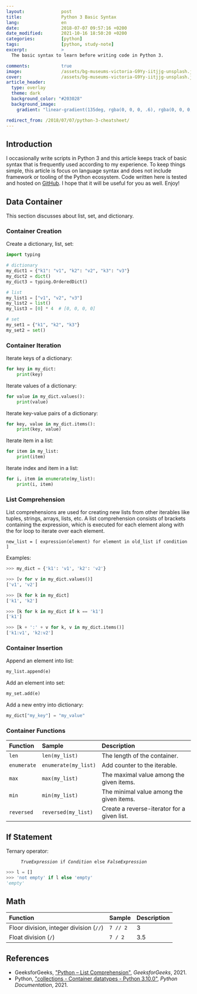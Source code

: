 ```yaml
---
layout:              post
title:               Python 3 Basic Syntax
lang:                en
date:                2018-07-07 09:57:16 +0200
date_modified:       2021-10-16 18:50:20 +0200
categories:          [python]
tags:                [python, study-note]
excerpt:             >
  The basic syntax to learn before writing code in Python 3.

comments:            true
image:               /assets/bg-museums-victoria-G9Yy-iitjjg-unsplash.jpg
cover:               /assets/bg-museums-victoria-G9Yy-iitjjg-unsplash.jpg
article_header:
  type: overlay
  theme: dark
  background_color: "#203028"
  background_image:
    gradient: "linear-gradient(135deg, rgba(0, 0, 0, .6), rgba(0, 0, 0, .4))"

redirect_from: /2018/07/07/python-3-cheatsheet/
---
```


## Introduction

I occasionally write scripts in Python 3 and this article keeps track of basic
syntax that is frequently used according to my experience. To keep things
simple, this article is focus on language syntax and does not include framework
or tooling of the Python ecosystem. Code written here is tested and hosted on
[GitHub](https://github.com/mincong-h/learning-python). I hope that it will be
useful for you as well. Enjoy!

## Data Container

This section discusses about list, set, and dictionary.

### Container Creation

Create a dictionary, list, set:

```py
import typing

# dictionary
my_dict1 = {"k1": "v1", "k2": "v2", "k3": "v3"}
my_dict2 = dict()
my_dict3 = typing.OrderedDict()

# list
my_list1 = ["v1", "v2", "v3"]
my_list2 = list()
my_list3 = [0] * 4  # [0, 0, 0, 0]

# set
my_set1 = {"k1", "k2", "k3"}
my_set2 = set()
```

### Container Iteration

Iterate keys of a dictionary:

```py
for key in my_dict:
    print(key)
```

Iterate values of a dictionary:

```py
for value in my_dict.values():
    print(value)
```

Iterate key-value pairs of a dictionary:

```py
for key, value in my_dict.items():
    print(key, value)
```

Iterate item in a list:

```py
for item in my_list:
    print(item)
```

Iterate index and item in a list:

```py
for i, item in enumerate(my_list):
    print(i, item)
```

### List Comprehension

List comprehensions are used for creating new lists from other iterables like tuples, strings, arrays, lists, etc. A list comprehension consists of brackets containing the expression, which is executed for each element along with the for loop to iterate over each element.

```
new_list = [ expression(element) for element in old_list if condition ]
```

Examples:

```py
>>> my_dict = {'k1': 'v1', 'k2': 'v2'}

>>> [v for v in my_dict.values()]
['v1', 'v2']

>>> [k for k in my_dict]
['k1', 'k2']

>>> [k for k in my_dict if k == 'k1']
['k1']

>>> [k + ':' + v for k, v in my_dict.items()]
['k1:v1', 'k2:v2']
```

### Container Insertion

Append an element into list:

```py
my_list.append(e)
```

Add an element into set:

```py
my_set.add(e)
```

Add a new entry into dictionary:

```py
my_dict["my_key"] = "my_value"
```

### Container Functions

Function | Sample | Description
:--- | :--- | :---
`len` | `len(my_list)` | The length of the container.
`enumerate` | `enumerate(my_list)` | Add counter to the iterable.
`max` | `max(my_list)` | The maximal value among the given items.
`min` | `min(my_list)` | The minimal value among the given items.
`reversed` | `reversed(my_list)` | Create a reverse-iterator for a given list.

## If Statement

Ternary operator:

<figure class="highlight">
<pre>
<code class="language-python" data-lang="python"><span class="s"><i>TrueExpression</i></span> <span class="k">if</span> <span class="s"><i>Condition</i></span> <span class="k">else</span> <span class="s"><i>FalseExpression</i></span></code>
</pre>
</figure>

```py
>>> l = []
>>> 'not empty' if l else 'empty'
'empty'
```

## Math

Function | Sample | Description
:--- | :--- | :---
Floor division, integer division (`//`) | `7 // 2` | 3
Float division (`/`) | `7 / 2` | 3.5

## References

- GeeksforGeeks, ["Python – List
  Comprehension"](https://www.geeksforgeeks.org/python-list-comprehension/),
  _GeeksforGeeks_, 2021.
- Python, ["collections - Container datatypes - Python
  3.10.0"](https://docs.python.org/3/library/collections.html),
  _Python Documentation_, 2021.
